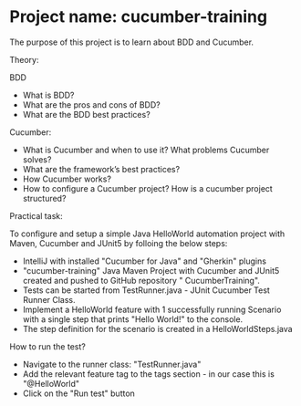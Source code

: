 # Project name: cucumber-training

The purpose of this project is to learn about BDD and Cucumber.

Theory:

BDD

- What is BDD?
- What are the pros and cons of BDD?
- What are the BDD best practices?

Cucumber:

- What is Cucumber and when to use it? What problems Cucumber solves?
- What are the framework’s best practices?
- How Cucumber works?
- How to configure a Cucumber project? How is a cucumber project structured?

Practical task:

To configure and setup a simple Java HelloWorld automation project with Maven, Cucumber and JUnit5 by folloing the below
steps:

- IntelliJ with installed "Cucumber for Java" and "Gherkin" plugins
- "cucumber-training" Java Maven Project with Cucumber and JUnit5 created and pushed to GitHub repository "
  CucumberTraining".
- Tests can be started from TestRunner.java - JUnit Cucumber Test Runner Class.
- Implement a HelloWorld feature with 1 successfully running Scenario with a single step that prints "Hello World!" to
  the console.
- The step definition for the scenario is created in a HelloWorldSteps.java

How to run the test?

- Navigate to the runner class: "TestRunner.java"
- Add the relevant feature tag to the tags section - in our case this is "@HelloWorld"
- Click on the "Run test" button
